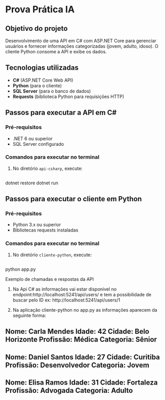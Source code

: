 # Prova Prática IA

## Objetivo do projeto

Desenvolvimento de uma API em C# com ASP.NET Core para gerenciar usuários e fornecer informações categorizadas (jovem, adulto, idoso). O cliente Python consome a API e exibe os dados.

## Tecnologias utilizadas

- **C#** (ASP.NET Core Web API)
- **Python** (para o cliente)
- **SQL Server** (para o banco de dados)
- **Requests** (biblioteca Python para requisições HTTP)

## Passos para executar a API em C#

### Pré-requisitos
- .NET 6 ou superior
- SQL Server configurado

### Comandos para executar no terminal 
1. No diretório `api-csharp`, execute:
   ```bash
 dotnet restore
 dotnet run

## Passos para executar o cliente em Python

### Pré-requisitos
- Python 3.x ou superior
- Bibliotecas requests instaladas

### Comandos para executar no terminal 
1. No diretório `cliente-python`, execute:
   ```bash
 python app.py


Exemplo de chamadas e respostas da API

1. Na Api C# as informações vai estar disponivel no endpoint:http://localhost:5241/api/users/  e tem a possibilidade de buscar pelo ID ex: http://localhost:5241/api/users/1
   
2. Na aplicação cliente-python no app.py as informações aparecem da seguinte forma:

Nome: Carla Mendes
Idade: 42
Cidade: Belo Horizonte
Profissão: Médica
Categoria: Sênior
------------------------------
Nome: Daniel Santos
Idade: 27
Cidade: Curitiba
Profissão: Desenvolvedor
Categoria: Jovem
------------------------------
Nome: Elisa Ramos
Idade: 31
Cidade: Fortaleza
Profissão: Advogada
Categoria: Adulto
------------------------------
